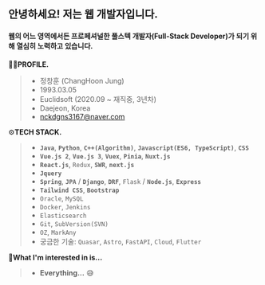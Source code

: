 ## 안녕하세요! 저는 웹 개발자입니다. 
#### **웹의 어느 영역에서든 프로페셔널한 풀스텍 개발자**(Full-Stack Developer)가 되기 위해 열심히 노력하고 있습니다.

🙋‍♂️**PROFILE.**

> - 정창훈 (ChangHoon Jung)
> - 1993.03.05
> - Euclidsoft (2020.09 ~ 재직중, 3년차)
> - Daejeon, Korea
> - nckdgns3167@naver.com

⚙**TECH STACK.**

> - **`Java`**, **`Python`**, **`C++(Algorithm)`**, **`Javascript(ES6, TypeScript)`**, **`CSS`**
> - **`Vue.js 2`**, **`Vue.js 3`**, **`Vuex`**, **`Pinia`**, **`Nuxt.js`**
> - **`React.js`**, `Redux`, **`SWR`**, **`next.js`**
> - **`Jquery`**
> - **`Spring`**, **`JPA`** / **`Django`**, **`DRF`**, `Flask` / **`Node.js`**, **`Express`**
> - **`Tailwind CSS`**, **`Bootstrap`**
> - `Oracle`, `MySQL`
> - `Docker`, `Jenkins`
> - `Elasticsearch`
> - `Git`, `SubVersion(SVN)`
> - `OZ`, `MarkAny`
> - 궁금한 기술: `Quasar`, `Astro`, `FastAPI`, `Cloud`, `Flutter` 

🎯**What I'm interested in is...**

> - **Everything...** 😅
